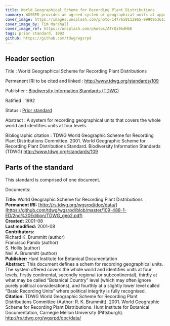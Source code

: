 ```yaml
---
title: World Geographical Scheme for Recording Plant Distributions
summary: WGSRPD provides an agreed system of geographical units at approximately "country" level and upwards for use in recording plant distributions. It allows adopting organizations to compare and exchange data with each other without loss of information due to incompatible geographical boundaries. The system offered covers the whole world and identifies units at four levels, firstly continental, secondly regional (or subcontinental), thirdly at what may be called "Botanical Country" level (which may often ignore purely political considerations), and fourthly at a slightly lower level called "Basic Recording Units" where political integrity is fully recognised.
cover_image: https://images.unsplash.com/photo-1477650112965-999095361212
cover_image_by: Tim Marshall
cover_image_ref: https://unsplash.com/photos/ATrQi9kdHbE
tags: prior standard, 1992
github: https://github.com/tdwg/wgsrpd
---
```


## Header section

Title
: World Geographical Scheme for Recording Plant Distributions

Permanent IRI to be cited and linked
: <http://www.tdwg.org/standards/109>

Publisher
: [Biodiversity Information Standards (TDWG)](https://www.tdwg.org/)

Ratified
: 1992

Status
: [Prior standard](https://www.tdwg.org/standards/status-and-categories/)

Abstract
: A system for recording geographical units that covers the whole world and identifies units at four levels.

Bibliographic citation
: TDWG World Geographic Scheme for Recording Plant Distributions Committee. 2001. World Geographic Scheme for Recording Plant Distributions Standard. Biodiversity Information Standards (TDWG) http://www.tdwg.org/standards/109

## Parts of the standard

This standard is comprised of one document. 

Documents:

**Title:** World Geographic Scheme for Recording Plant Distributions \
**Permanent IRI:** [http://rs.tdwg.org/wgsrpd/doc/data/](https://github.com/tdwg/wgsrpd/blob/master/109-488-1-ED/2nd%20Edition/TDWG_geo2.pdf) \
**Created:** 2001-08 \
**Last modified:** 2001-08 \
**Contributors:** \
Richard K. Brummitt (author) \
Francisco Pando (author) \
S. Hollis (author) \
Neil A. Brummitt (author) \
**Publisher:** Hunt Institute for Botanical Documentation \
**Abstract:** This document defines a schem for recording geographical units.  The system offered covers the whole world and identifies units at four levels, firstly continental, secondly regional (or subcontinental), thirdly at what may be called “Botanical Country” level (which may often ignore purely political considerations), and fourthly at a slightly lower level called “Basic Recording Units” where political integrity is fully recognised. \
**Citation:** TDWG World Geographic Scheme for Recording Plant Distributions Committee (Author: R. K. Brummitt). 2001. World Geographic Scheme for Recording Plant Distributions. Hunt Institute for Botanical Documentation, Carnegie Mellon University (Pittsburgh). http://rs.tdwg.org/wgsrpd/doc/data/

